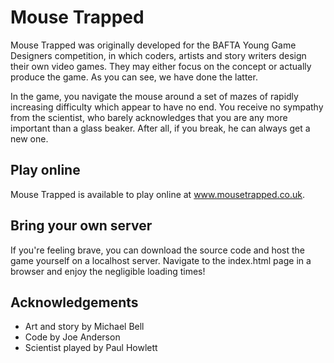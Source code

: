 # Mouse Trapped

Mouse Trapped was originally developed for the BAFTA Young Game Designers competition, in which coders, artists and story writers design their own video games. They may either focus on the concept or actually produce the game. As you can see, we have done the latter.

In the game, you navigate the mouse around a set of mazes of rapidly increasing difficulty which appear to have no end. You receive no sympathy from the scientist, who barely acknowledges that you are any more important than a glass beaker. After all, if you break, he can always get a new one.

## Play online

Mouse Trapped is available to play online at www.mousetrapped.co.uk. 

## Bring your own server

If you're feeling brave, you can download the source code and host the game yourself on a localhost server. Navigate to the index.html page in a browser and enjoy the negligible loading times! 


## Acknowledgements

- Art and story by Michael Bell
- Code by Joe Anderson
- Scientist played by Paul Howlett